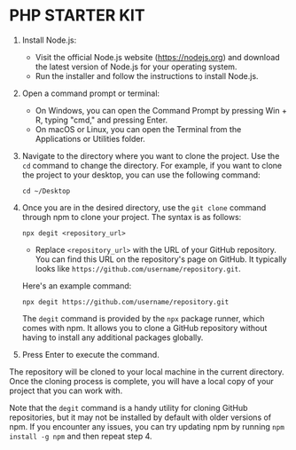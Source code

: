 




# PHP STARTER KIT

1. Install Node.js:
   - Visit the official Node.js website (https://nodejs.org) and download the latest version of Node.js for your operating system.
   - Run the installer and follow the instructions to install Node.js.

2. Open a command prompt or terminal:
   - On Windows, you can open the Command Prompt by pressing Win + R, typing "cmd," and pressing Enter.
   - On macOS or Linux, you can open the Terminal from the Applications or Utilities folder.

3. Navigate to the directory where you want to clone the project. Use the `cd` command to change the directory. For example, if you want to clone the project to your desktop, you can use the following command:
   ```
   cd ~/Desktop
   ```

4. Once you are in the desired directory, use the `git clone` command through npm to clone your project. The syntax is as follows:
   ```
   npx degit <repository_url>
   ```

   - Replace `<repository_url>` with the URL of your GitHub repository. You can find this URL on the repository's page on GitHub. It typically looks like `https://github.com/username/repository.git`.

   Here's an example command:
   ```
   npx degit https://github.com/username/repository.git
   ```

   The `degit` command is provided by the `npx` package runner, which comes with npm. It allows you to clone a GitHub repository without having to install any additional packages globally.

5. Press Enter to execute the command.

The repository will be cloned to your local machine in the current directory. Once the cloning process is complete, you will have a local copy of your project that you can work with.

Note that the `degit` command is a handy utility for cloning GitHub repositories, but it may not be installed by default with older versions of npm. If you encounter any issues, you can try updating npm by running `npm install -g npm` and then repeat step 4.
